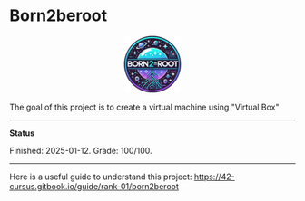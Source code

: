 # Born2beroot

<p align="center">
  <a href="https://github.com/Albertoocbs/Born2beroot">
    <img src="https://github.com/Albertoocbs/Born2beroot/blob/main/born2beroot.png" width="100"/>
  </a>
</p>

The goal of this project is to create a virtual machine using "Virtual Box"

-----

**Status**

Finished: 2025-01-12. Grade: 100/100.

-----

Here is a useful guide to understand this project: https://42-cursus.gitbook.io/guide/rank-01/born2beroot
